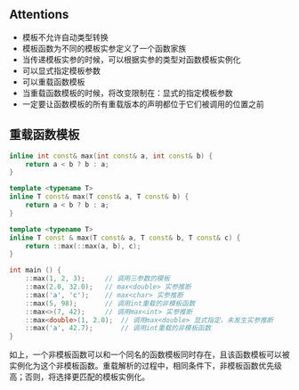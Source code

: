 ## Attentions

* 模板不允许自动类型转换
* 模板函数为不同的模板实参定义了一个函数家族
* 当传递模板实参的时候，可以根据实参的类型对函数模板实例化
* 可以显式指定模板参数
* 可以重载函数模板
* 当重载函数模板的时候，将改变限制在：显式的指定模板参数
* 一定要让函数模板的所有重载版本的声明都位于它们被调用的位置之前


## 重载函数模板

```cpp
inline int const& max(int const& a, int const& b) {
    return a < b ? b : a;
}

template <typename T>
inline T const& max(T const& a, T const& b) {
    return a < b ? b : a;
}

template <typename T>
inline T const & max(T const& a, T const& b, T const& c) {
    return ::max(::max(a, b), c);
}

int main () {
    ::max(1, 2, 3);     // 调用三参数的模板
    ::max(2.0, 32.0);   // max<double> 实参推断
    ::max('a', 'c');    // max<char> 实参推断
    ::max(5, 98);       // 调用int重载的非模板函数
    ::max<>(7, 42);     // 调用max<int> 实参推断
    ::max<double>(1, 2.0);  // 调用max<double> 显式指定，未发生实参推断
    ::max('a', 42.7);       // 调用int重载的非模板函数
}
```
如上，一个非模板函数可以和一个同名的函数模板同时存在，且该函数模板可以被实例化为这个非模板函数。重载解析的过程中，相同条件下，非模板函数优先级高；否则，将选择更匹配的模板实例化。

